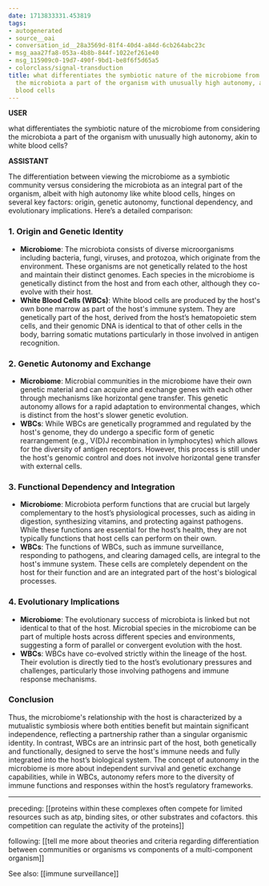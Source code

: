 ```yaml
---
date: 1713833331.453819
tags:
- autogenerated
- source__oai
- conversation_id__28a3569d-81f4-40d4-a84d-6cb264abc23c
- msg_aaa27fa8-053a-4b8b-844f-1022ef261e40
- msg_115909c0-19d7-490f-9bd1-be8f6f5d65a5
- colorclass/signal-transduction
title: what differentiates the symbiotic nature of the microbiome from considering
  the microbiota a part of the organism with unusually high autonomy, akin to white
  blood cells
---
```


**USER**

what differentiates the symbiotic nature of the microbiome from considering the microbiota a part of the organism with unusually high autonomy, akin to white blood cells?


**ASSISTANT**

The differentiation between viewing the microbiome as a symbiotic community versus considering the microbiota as an integral part of the organism, albeit with high autonomy like white blood cells, hinges on several key factors: origin, genetic autonomy, functional dependency, and evolutionary implications. Here’s a detailed comparison:

### 1. **Origin and Genetic Identity**
- **Microbiome**: The microbiota consists of diverse microorganisms including bacteria, fungi, viruses, and protozoa, which originate from the environment. These organisms are not genetically related to the host and maintain their distinct genomes. Each species in the microbiome is genetically distinct from the host and from each other, although they co-evolve with their host.
- **White Blood Cells (WBCs)**: White blood cells are produced by the host's own bone marrow as part of the host's immune system. They are genetically part of the host, derived from the host’s hematopoietic stem cells, and their genomic DNA is identical to that of other cells in the body, barring somatic mutations particularly in those involved in antigen recognition.

### 2. **Genetic Autonomy and Exchange**
- **Microbiome**: Microbial communities in the microbiome have their own genetic material and can acquire and exchange genes with each other through mechanisms like horizontal gene transfer. This genetic autonomy allows for a rapid adaptation to environmental changes, which is distinct from the host's slower genetic evolution.
- **WBCs**: While WBCs are genetically programmed and regulated by the host's genome, they do undergo a specific form of genetic rearrangement (e.g., V(D)J recombination in lymphocytes) which allows for the diversity of antigen receptors. However, this process is still under the host's genomic control and does not involve horizontal gene transfer with external cells.

### 3. **Functional Dependency and Integration**
- **Microbiome**: Microbiota perform functions that are crucial but largely complementary to the host’s physiological processes, such as aiding in digestion, synthesizing vitamins, and protecting against pathogens. While these functions are essential for the host’s health, they are not typically functions that host cells can perform on their own.
- **WBCs**: The functions of WBCs, such as immune surveillance, responding to pathogens, and clearing damaged cells, are integral to the host's immune system. These cells are completely dependent on the host for their function and are an integrated part of the host's biological processes.

### 4. **Evolutionary Implications**
- **Microbiome**: The evolutionary success of microbiota is linked but not identical to that of the host. Microbial species in the microbiome can be part of multiple hosts across different species and environments, suggesting a form of parallel or convergent evolution with the host.
- **WBCs**: WBCs have co-evolved strictly within the lineage of the host. Their evolution is directly tied to the host’s evolutionary pressures and challenges, particularly those involving pathogens and immune response mechanisms.

### Conclusion
Thus, the microbiome's relationship with the host is characterized by a mutualistic symbiosis where both entities benefit but maintain significant independence, reflecting a partnership rather than a singular organismic identity. In contrast, WBCs are an intrinsic part of the host, both genetically and functionally, designed to serve the host's immune needs and fully integrated into the host’s biological system. The concept of autonomy in the microbiome is more about independent survival and genetic exchange capabilities, while in WBCs, autonomy refers more to the diversity of immune functions and responses within the host’s regulatory frameworks.


---

preceding: [[proteins within these complexes often compete for limited resources such as atp, binding sites, or other substrates and cofactors. this competition can regulate the activity of the proteins]]  


following: [[tell me more about theories and criteria regarding differentiation between communities or organisms vs components of a multi-component organism]]

See also: [[immune surveillance]]